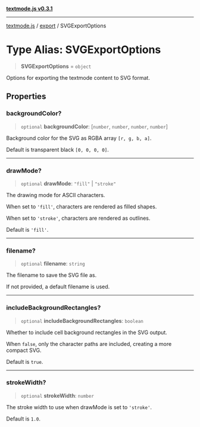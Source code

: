 [**textmode.js v0.3.1**](../../../../README.md)

***

[textmode.js](../../../../README.md) / [export](../README.md) / SVGExportOptions

# Type Alias: SVGExportOptions

> **SVGExportOptions** = `object`

Options for exporting the textmode content to SVG format.

## Properties

### backgroundColor?

> `optional` **backgroundColor**: \[`number`, `number`, `number`, `number`\]

Background color for the SVG as RGBA array `[r, g, b, a]`.

Default is transparent black `[0, 0, 0, 0]`.

***

### drawMode?

> `optional` **drawMode**: `"fill"` \| `"stroke"`

The drawing mode for ASCII characters.

When set to `'fill'`, characters are rendered as filled shapes.

When set to `'stroke'`, characters are rendered as outlines.

Default is `'fill'`.

***

### filename?

> `optional` **filename**: `string`

The filename to save the SVG file as. 

If not provided, a default filename is used.

***

### includeBackgroundRectangles?

> `optional` **includeBackgroundRectangles**: `boolean`

Whether to include cell background rectangles in the SVG output.

When `false`, only the character paths are included, creating a more compact SVG.

Default is `true`.

***

### strokeWidth?

> `optional` **strokeWidth**: `number`

The stroke width to use when drawMode is set to `'stroke'`.

Default is `1.0`.
